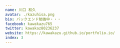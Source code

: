 ```yaml
---
name: 川口 和久
avatar: ./kazuhisa.png
bio: バックエンド勉強中・・・
facebook: kawakazu765
twitter: kawakaz80236237
website: https://kawakazu.github.io/portfolio.io/
index: 3
---
```

